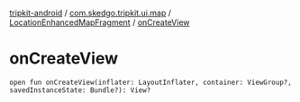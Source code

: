 [tripkit-android](../../index.md) / [com.skedgo.tripkit.ui.map](../index.md) / [LocationEnhancedMapFragment](index.md) / [onCreateView](./on-create-view.md)

# onCreateView

`open fun onCreateView(inflater: LayoutInflater, container: ViewGroup?, savedInstanceState: Bundle?): View?`